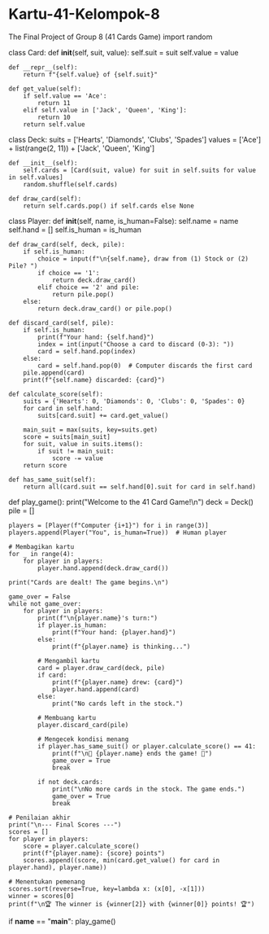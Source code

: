 # Kartu-41-Kelompok-8
The Final Project of Group 8 (41 Cards Game)
import random

class Card:
    def __init__(self, suit, value):
        self.suit = suit
        self.value = value

    def __repr__(self):
        return f"{self.value} of {self.suit}"

    def get_value(self):
        if self.value == 'Ace':
            return 11
        elif self.value in ['Jack', 'Queen', 'King']:
            return 10
        return self.value


class Deck:
    suits = ['Hearts', 'Diamonds', 'Clubs', 'Spades']
    values = ['Ace'] + list(range(2, 11)) + ['Jack', 'Queen', 'King']

    def __init__(self):
        self.cards = [Card(suit, value) for suit in self.suits for value in self.values]
        random.shuffle(self.cards)

    def draw_card(self):
        return self.cards.pop() if self.cards else None


class Player:
    def __init__(self, name, is_human=False):
        self.name = name
        self.hand = []
        self.is_human = is_human

    def draw_card(self, deck, pile):
        if self.is_human:
            choice = input(f"\n{self.name}, draw from (1) Stock or (2) Pile? ")
            if choice == '1':
                return deck.draw_card()
            elif choice == '2' and pile:
                return pile.pop()
        else:
            return deck.draw_card() or pile.pop()

    def discard_card(self, pile):
        if self.is_human:
            print(f"Your hand: {self.hand}")
            index = int(input("Choose a card to discard (0-3): "))
            card = self.hand.pop(index)
        else:
            card = self.hand.pop(0)  # Computer discards the first card
        pile.append(card)
        print(f"{self.name} discarded: {card}")

    def calculate_score(self):
        suits = {'Hearts': 0, 'Diamonds': 0, 'Clubs': 0, 'Spades': 0}
        for card in self.hand:
            suits[card.suit] += card.get_value()
        
        main_suit = max(suits, key=suits.get)
        score = suits[main_suit]
        for suit, value in suits.items():
            if suit != main_suit:
                score -= value
        return score

    def has_same_suit(self):
        return all(card.suit == self.hand[0].suit for card in self.hand)


def play_game():
    print("Welcome to the 41 Card Game!\n")
    deck = Deck()
    pile = []

    players = [Player(f"Computer {i+1}") for i in range(3)]
    players.append(Player("You", is_human=True))  # Human player

    # Membagikan kartu
    for _ in range(4):
        for player in players:
            player.hand.append(deck.draw_card())

    print("Cards are dealt! The game begins.\n")

    game_over = False
    while not game_over:
        for player in players:
            print(f"\n{player.name}'s turn:")
            if player.is_human:
                print(f"Your hand: {player.hand}")
            else:
                print(f"{player.name} is thinking...")

            # Mengambil kartu
            card = player.draw_card(deck, pile)
            if card:
                print(f"{player.name} drew: {card}")
                player.hand.append(card)
            else:
                print("No cards left in the stock.")

            # Membuang kartu
            player.discard_card(pile)

            # Mengecek kondisi menang
            if player.has_same_suit() or player.calculate_score() == 41:
                print(f"\n🎉 {player.name} ends the game! 🎉")
                game_over = True
                break

            if not deck.cards:
                print("\nNo more cards in the stock. The game ends.")
                game_over = True
                break

    # Penilaian akhir
    print("\n--- Final Scores ---")
    scores = []
    for player in players:
        score = player.calculate_score()
        print(f"{player.name}: {score} points")
        scores.append((score, min(card.get_value() for card in player.hand), player.name))

    # Menentukan pemenang
    scores.sort(reverse=True, key=lambda x: (x[0], -x[1]))
    winner = scores[0]
    print(f"\n🏆 The winner is {winner[2]} with {winner[0]} points! 🏆")


if __name__ == "__main__":
    play_game()
